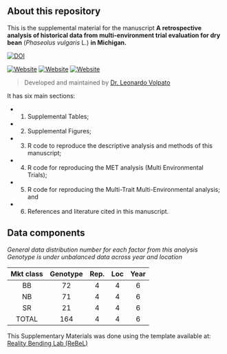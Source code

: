 <!-- 
!!!! IMPORTANT: run `source("utils/render.R")` to publish instead of clicking on 'Knit'
-->

## About this repository

This is the supplemental material for the manuscript **A retrospective
analysis of historical data from multi-environment trial evaluation for
dry bean** (*Phaseolus vulgaris* L.) **in Michigan.** 

[![DOI](https://zenodo.org/badge/DOI/10.5281/zenodo.7957965.svg)](https://doi.org/10.5281/zenodo.7957965)


[![Website](https://img.shields.io/badge/visit-website-E91E63)](https://msudrybeanbreeding.github.io/DryBean_MultiEnvTrials/)
[![Website](https://img.shields.io/badge/download-.docx-FF5722)](https://github.com/msudrybeanbreeding/DryBean_MultiEnvTrials/raw/main/word_and_pdf/SupplementaryMaterials.docx)
[![Website](https://img.shields.io/badge/see-.pdf-FF9800)](https://github.com/msudrybeanbreeding/DryBean_MultiEnvTrials/raw/main/word_and_pdf/SupplementaryMaterials_v1.pdf)



> Developed and maintained by [Dr. Leonardo Volpato](https://github.com/volpatoo)

It has six main sections: 

- 1) Supplemental Tables;
- 2) Supplemental Figures; 
- 3) R code to reproduce the descriptive analysis and methods of this
manuscript; 
- 4) R code for reproducing the MET analysis (Multi Environmental Trials); 
- 5) R code for reproducing the Multi-Trait Multi-Environmental analysis; and
- 6) References and literature cited in this manuscript.


## Data components

*General data distribution number for each factor from this analysis* *Genotype is under unbalanced data across year and location*

| Mkt class | Genotype | Rep. | Loc | Year |
|:---------:|:--------:|:----:|:---:|:----:|
|    BB     |    72    |  4   |  4  |  6   |
|    NB     |    71    |  4   |  4  |  6   |
|    SR     |    21    |  4   |  4  |  6   |
|   TOTAL   |   164    |  4   |  4  |  6   |


This Supplementary Materials was done using the template available at: [Reality Bending Lab (ReBeL)](https://github.com/RealityBending/TemplateResults)
